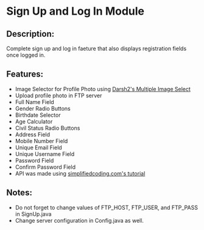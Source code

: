# Sign Up and Log In Module

## Description:

Complete sign up and log in faeture that also displays registration fields once logged in.

## Features:

* Image Selector for Profile Photo using [Darsh2's Multiple Image Select](https://github.com/darsh2/MultipleImageSelect)
* Upload profile photo in FTP server
* Full Name Field
* Gender Radio Buttons
* Birthdate Selector
* Age Calculator
* Civil Status Radio Buttons
* Address Field
* Mobile Number Field
* Unique Email Field
* Unique Username Field
* Password Field
* Confirm Password Field
* API was made using [simplifiedcoding.com's tutorial](https://www.simplifiedcoding.net/android-mysql-tutorial-to-perform-basic-crud-operation/)

## Notes:

* Do not forget to change values of FTP_HOST, FTP_USER, and FTP_PASS in SignUp.java
* Change server configuration in Config.java as well.




